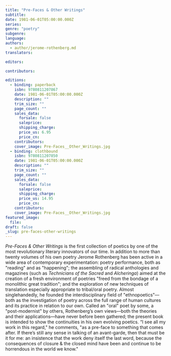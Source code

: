 ```yaml
---
title: "Pre-Faces & Other Writings"
subtitle:
date: 1981-06-01T05:00:00.000Z
series:
genre: "poetry"
subgenre:
language:
authors:
  - author/jerome-rothenberg.md
translators:

editors:

contributors:

editions:
  - binding: paperback
    isbn: 9780811207867
    date: 1981-06-01T05:00:00.000Z
    description: ""
    trim_size: ""
    page_count: ""
    sales_data:
      forsale: false
      saleprice:
      shipping_charge:
      price_us: 6.95
      price_cn:
    contributors:
    cover_image: Pre-Faces__Other_Writings.jpg
  - binding: clothbound
    isbn: 9780811207850
    date: 1981-06-01T05:00:00.000Z
    description: ""
    trim_size: ""
    page_count: ""
    sales_data:
      forsale: false
      saleprice:
      shipping_charge:
      price_us: 14.95
      price_cn:
    contributors:
    cover_image: Pre-Faces__Other_Writings.jpg
featured_image:
  file:
draft: false
_slug: pre-faces-other-writings
---
```


_Pre-Faces & Other Writings_ is the first collection of poetics by one of the most revolutionary literary innovators of our time. In addition to more than twenty volumes of his own poetry Jerome Rothenberg has been active in a wide area of contemporary experimentation: poetry performance, both as "reading" and as "happening"; the assembling of radical anthologies and magazines (such as _Technicians of the Sacred_ and _Alcheringa_) aimed at the creation of a fresh environment of poetries "freed from the bondage of a monolithic great tradition"; and the exploration of new techniques of translation especially appropriate to tribal/oral poetry. Almost singlehandedly, he founded the interdisciplinary field of "ethnopoetics"––both as the investigation of poetry across the full range of human cultures and its practice in relation to our own. Called an "oral" poet by some, a "post-modernist" by others, Rothenberg’s own views––both the theories and their applications––have never before been gathered; the present book is intended to show the continuities in his own evolving poetics. “I see all my work in this regard," he comments, "as a pre-face to something that comes after. If there’s still any sense in talking of an avant-garde, then that must be it for me: an insistence that the work deny itself the last word, because the consequences of closure & the closed mind have been and continue to be horrendous in the world we know."

